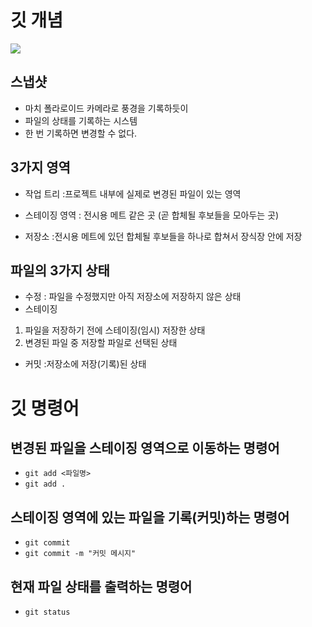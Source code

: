 # 깃 개념

![](https://encrypted-tbn0.gstatic.com/images?q=tbn:ANd9GcT2aRJR6dWUGsjhkUzKkGp-3787npBEJcJblg&s)


## 스냅샷
- 마치 폴라로이드 카메라로 풍경을 기록하듯이
- 파일의 상태를 기록하는 시스템
- 한 번 기록하면 변경할 수 없다.

## 3가지 영역
- 작업 트리 :프로젝트 내부에 실제로
            변경된 파일이 있는 영역
- 스테이징 영역 : 전시용 메트 같은 곳
(곧 합체될 후보들을 모아두는 곳)

- 저장소 :전시용 메트에 있던 합체될 후보들을 하나로 합쳐서 장식장 안에 저장

## 파일의 3가지 상태
- 수정 : 파일을 수정했지만 아직 저장소에 저장하지 않은 상태
- 스테이징 
1. 파일을 저장하기 전에 스테이징(임시) 저장한 상태
2. 변경된 파일 중 저장할 파일로 선택된 상태

- 커밋 :저장소에 저장(기록)된 상태

# 깃 명령어

## 변경된 파일을 스테이징 영역으로 이동하는 명령어
- `git add <파일명>`
- `git add .`

## 스테이징 영역에 있는 파일을 기록(커밋)하는 명령어

- `git commit`
- `git commit -m "커밋 메시지"`

## 현재 파일 상태를 출력하는 명령어
- `git status`